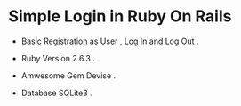 # Simple Login in Ruby On Rails

* Basic Registration as User , Log In and Log Out .

* Ruby Version 2.6.3 .

* Amwesome Gem Devise .

* Database SQLite3 .
